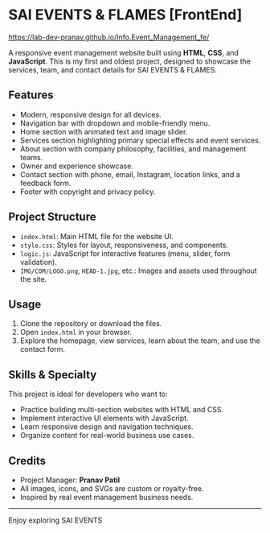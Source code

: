 # SAI EVENTS & FLAMES [FrontEnd]
https://lab-dev-pranav.github.io/Info.Event_Management_fe/

A responsive event management website built using **HTML**, **CSS**, and **JavaScript**. This is my first and oldest project, designed to showcase the services, team, and contact details for SAI EVENTS & FLAMES.

## Features

- Modern, responsive design for all devices.
- Navigation bar with dropdown and mobile-friendly menu.
- Home section with animated text and image slider.
- Services section highlighting primary special effects and event services.
- About section with company philosophy, facilities, and management teams.
- Owner and experience showcase.
- Contact section with phone, email, Instagram, location links, and a feedback form.
- Footer with copyright and privacy policy.

## Project Structure

- `index.html`: Main HTML file for the website UI.
- `style.css`: Styles for layout, responsiveness, and components.
- `logic.js`: JavaScript for interactive features (menu, slider, form validation).
- `IMG/COM/LOGO.png`, `HEAD-1.jpg`, etc.: Images and assets used throughout the site.

## Usage

1. Clone the repository or download the files.
2. Open `index.html` in your browser.
3. Explore the homepage, view services, learn about the team, and use the contact form.

## Skills & Specialty

This project is ideal for developers who want to:

- Practice building multi-section websites with HTML and CSS.
- Implement interactive UI elements with JavaScript.
- Learn responsive design and navigation techniques.
- Organize content for real-world business use cases.

## Credits

- Project Manager: **Pranav Patil**
- All images, icons, and SVGs are custom or royalty-free.
- Inspired by real event management business needs.

---

Enjoy exploring SAI EVENTS


